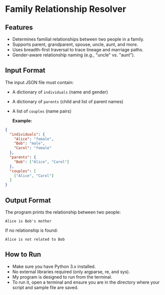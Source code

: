 #  Family Relationship Resolver

## Features

- Determines familial relationships between two people in a family.
- Supports parent, grandparent, spouse, uncle, aunt, and more.
- Uses breadth-first traversal to trace lineage and marriage paths.
- Gender-aware relationship naming (e.g., "uncle" vs. "aunt").

## Input Format

The input JSON file must contain:
- A dictionary of `individuals` (name and gender)
- A dictionary of `parents` (child and list of parent names)
- A list of `couples` (name pairs)

  **Example:**
```json
{
  "individuals": {
    "Alice": "female",
    "Bob": "male",
    "Carol": "female"
  },
  "parents": {
    "Bob": ["Alice", "Carol"]
  },
  "couples": [
    ["Alice", "Carol"]
  ]
}
```
## Output Format

The program prints the relationship between two people:

`Alice is Bob's mother`

If no relationship is found:

`Alice is not related to Bob`

## How to Run

- Make sure you have Python 3.x installed.
- No external libraries required (only argparse, re, and sys).
- My program is designed to run from the terminal.
- To run it, open a terminal and ensure you are in the directory where your script and sample file are saved.





